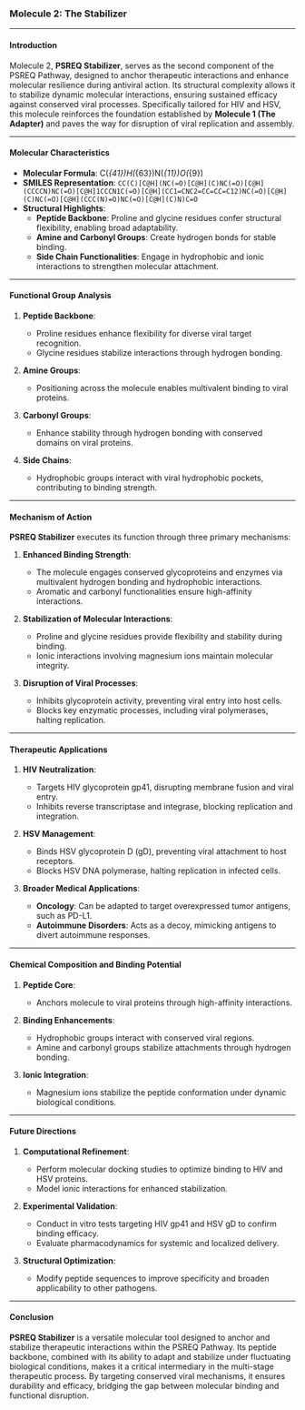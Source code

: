 ### **Molecule 2: The Stabilizer**

---

#### **Introduction**
Molecule 2, **PSREQ Stabilizer**, serves as the second component of the PSREQ Pathway, designed to anchor therapeutic interactions and enhance molecular resilience during antiviral action. Its structural complexity allows it to stabilize dynamic molecular interactions, ensuring sustained efficacy against conserved viral processes. Specifically tailored for HIV and HSV, this molecule reinforces the foundation established by **Molecule 1 (The Adapter)** and paves the way for disruption of viral replication and assembly.

---

#### **Molecular Characteristics**  
- **Molecular Formula**: C\(_{41}\)H\(_{63}\)N\(_{11}\)O\(_{9}\)  
- **SMILES Representation**: `CC(C)[C@H](NC(=O)[C@H](C)NC(=O)[C@H](CCCCN)NC(=O)[C@H]1CCCN1C(=O)[C@H](CC1=CNC2=CC=CC=C12)NC(=O)[C@H](C)NC(=O)[C@H](CCC(N)=O)NC(=O)[C@H](C)N)C=O`  
- **Structural Highlights**:  
  - **Peptide Backbone**: Proline and glycine residues confer structural flexibility, enabling broad adaptability.  
  - **Amine and Carbonyl Groups**: Create hydrogen bonds for stable binding.  
  - **Side Chain Functionalities**: Engage in hydrophobic and ionic interactions to strengthen molecular attachment.  

---

#### **Functional Group Analysis**
1. **Peptide Backbone**:  
   - Proline residues enhance flexibility for diverse viral target recognition.  
   - Glycine residues stabilize interactions through hydrogen bonding.  

2. **Amine Groups**:  
   - Positioning across the molecule enables multivalent binding to viral proteins.  

3. **Carbonyl Groups**:  
   - Enhance stability through hydrogen bonding with conserved domains on viral proteins.  

4. **Side Chains**:  
   - Hydrophobic groups interact with viral hydrophobic pockets, contributing to binding strength.  

---

#### **Mechanism of Action**
**PSREQ Stabilizer** executes its function through three primary mechanisms:

1. **Enhanced Binding Strength**:  
   - The molecule engages conserved glycoproteins and enzymes via multivalent hydrogen bonding and hydrophobic interactions.  
   - Aromatic and carbonyl functionalities ensure high-affinity interactions.  

2. **Stabilization of Molecular Interactions**:  
   - Proline and glycine residues provide flexibility and stability during binding.  
   - Ionic interactions involving magnesium ions maintain molecular integrity.  

3. **Disruption of Viral Processes**:  
   - Inhibits glycoprotein activity, preventing viral entry into host cells.  
   - Blocks key enzymatic processes, including viral polymerases, halting replication.  

---

#### **Therapeutic Applications**
1. **HIV Neutralization**:  
   - Targets HIV glycoprotein gp41, disrupting membrane fusion and viral entry.  
   - Inhibits reverse transcriptase and integrase, blocking replication and integration.  

2. **HSV Management**:  
   - Binds HSV glycoprotein D (gD), preventing viral attachment to host receptors.  
   - Blocks HSV DNA polymerase, halting replication in infected cells.  

3. **Broader Medical Applications**:  
   - **Oncology**: Can be adapted to target overexpressed tumor antigens, such as PD-L1.  
   - **Autoimmune Disorders**: Acts as a decoy, mimicking antigens to divert autoimmune responses.  

---

#### **Chemical Composition and Binding Potential**
1. **Peptide Core**:  
   - Anchors molecule to viral proteins through high-affinity interactions.  

2. **Binding Enhancements**:  
   - Hydrophobic groups interact with conserved viral regions.  
   - Amine and carbonyl groups stabilize attachments through hydrogen bonding.  

3. **Ionic Integration**:  
   - Magnesium ions stabilize the peptide conformation under dynamic biological conditions.  

---

#### **Future Directions**
1. **Computational Refinement**:  
   - Perform molecular docking studies to optimize binding to HIV and HSV proteins.  
   - Model ionic interactions for enhanced stabilization.  

2. **Experimental Validation**:  
   - Conduct in vitro tests targeting HIV gp41 and HSV gD to confirm binding efficacy.  
   - Evaluate pharmacodynamics for systemic and localized delivery.  

3. **Structural Optimization**:  
   - Modify peptide sequences to improve specificity and broaden applicability to other pathogens.  

---

#### **Conclusion**
**PSREQ Stabilizer** is a versatile molecular tool designed to anchor and stabilize therapeutic interactions within the PSREQ Pathway. Its peptide backbone, combined with its ability to adapt and stabilize under fluctuating biological conditions, makes it a critical intermediary in the multi-stage therapeutic process. By targeting conserved viral mechanisms, it ensures durability and efficacy, bridging the gap between molecular binding and functional disruption.
